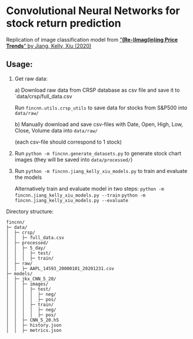 # Convolutional Neural Networks for stock return prediction

Replication of image classification model from ["**(Re-)Imag(in)ing Price Trends**" by Jiang, Kelly, Xiu (2020)](https://papers.ssrn.com/sol3/papers.cfm?abstract_id=3756587)

## Usage:
1. Get raw data:

   a) Download raw data from CRSP database as csv file and save it to `data/crsp/full_data.csv
   
      Run `fincnn.utils.crsp_utils` to save data for stocks from S&P500 into `data/raw/`
      
   b) Manually download and save csv-files with Date, Open, High, Low, Close, Volume data into `data/raw/`
      
      (each csv-file should correspond to 1 stock)
2. Run `python -m fincnn.generate_datasets.py` to generate stock chart images (they will be saved into `data/processed/`)
3. Run `python -m fincnn.jiang_kelly_xiu_models.py` to train and evaluate the models

   Alternatively train and evaluate model in two steps:
   `python -m fincnn.jiang_kelly_xiu_models.py --train`
   `python -m fincnn.jiang_kelly_xiu_models.py --evaluate`


Directory structure:
```
fincnn/
├─ data/
│  ├─ crsp/
│  │  ├─ full_data.csv
│  ├─ processed/
│  │  ├─ 5_day/
│  │  │  ├─ test/
│  │  │  ├─ train/
│  ├─ raw/
│  │  ├─ AAPL_14593_20000101_20201231.csv
├─ models/
│  ├─ jkx_CNN_5_20/
│  │  ├─ images/
│  │  │  ├─ test/
│  │  │  │  ├─ neg/
│  │  │  │  ├─ pos/
│  │  │  ├─ train/
│  │  │  │  ├─ neg/
│  │  │  │  ├─ pos/
│  │  ├─ CNN_5_20.h5
│  │  ├─ history.json
│  │  ├─ metrics.json
```
